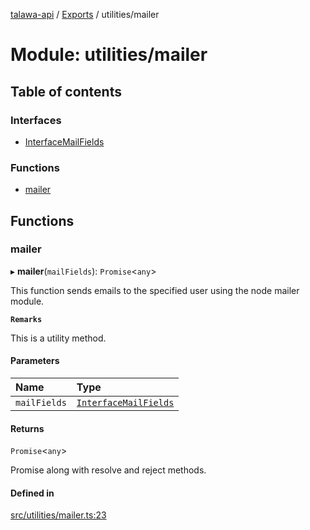 [talawa-api](../README.md) / [Exports](../modules.md) / utilities/mailer

# Module: utilities/mailer

## Table of contents

### Interfaces

- [InterfaceMailFields](../interfaces/utilities_mailer.InterfaceMailFields.md)

### Functions

- [mailer](utilities_mailer.md#mailer)

## Functions

### mailer

▸ **mailer**(`mailFields`): `Promise`<`any`\>

This function sends emails to the specified user using the node mailer module.

**`Remarks`**

This is a utility method.

#### Parameters

| Name | Type |
| :------ | :------ |
| `mailFields` | [`InterfaceMailFields`](../interfaces/utilities_mailer.InterfaceMailFields.md) |

#### Returns

`Promise`<`any`\>

Promise along with resolve and reject methods.

#### Defined in

[src/utilities/mailer.ts:23](https://github.com/Nitya-Pasrija/talawa-api/blob/faae1c9/src/utilities/mailer.ts#L23)
